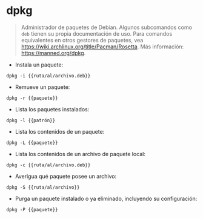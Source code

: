 # dpkg

> Administrador de paquetes de Debian.
> Algunos subcomandos como `deb` tienen su propia documentación de uso.
> Para comandos equivalentes en otros gestores de paquetes, vea <https://wiki.archlinux.org/title/Pacman/Rosetta>.
> Más información: <https://manned.org/dpkg>.

- Instala un paquete:

`dpkg -i {{ruta/al/archivo.deb}}`

- Remueve un paquete:

`dpkg -r {{paquete}}`

- Lista los paquetes instalados:

`dpkg -l {{patrón}}`

- Lista los contenidos de un paquete:

`dpkg -L {{paquete}}`

- Lista los contenidos de un archivo de paquete local:

`dpkg -c {{ruta/al/archivo.deb}}`

- Averigua qué paquete posee un archivo:

`dpkg -S {{ruta/al/archivo}}`

- Purga un paquete instalado o ya eliminado, incluyendo su configuración:

`dpkg -P {{paquete}}`
